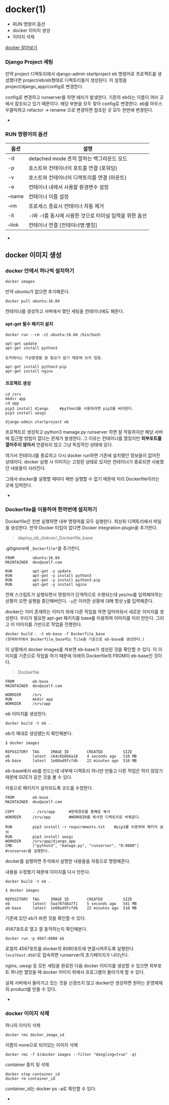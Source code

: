 # docker(1)

- RUN 명령어 옵션
- docker 이미지 생성
- 이미지 삭제

[docker 알아보기](https://subicura.com/2017/01/19/docker-guide-for-beginners-2.html)


### Django Project 세팅

만약 project 디렉토리에서 django-admin startproject eb 명령어로 프로젝트를 생성했다면 project/eb/eb형태로 디렉토리들이 생성된다. 이 설정을 project/django_app/config로 변경한다.

config로 변경하고 runserver를 하면 에러가 발생한다. 기존의 eb라는 이름이 여러 곳에서 참조되고 있기 때문이다. 해당 부분을 모두 찾아 config로 변경한다. eb를 마우스 우클릭하고 refactor -> rename 으로 변경하면 참조된 곳 모두 한번에 변경된다.

-

### RUN 명령어의 옵션

옵션|설명
---|---
-d|detached mode 흔히 말하는 백그라운드 모드
-p|호스트와 컨테이너의 포트를 연결 (포워딩)
-v|호스트와 컨테이너의 디렉토리를 연결 (마운트)
-e|컨테이너 내에서 사용할 환경변수 설정
–name|컨테이너 이름 설정
–rm|프로세스 종료시 컨테이너 자동 제거
-it|-i와 -t를 동시에 사용한 것으로 터미널 입력을 위한 옵션
–link|컨테이너 연결 [컨테이너명:별칭]

-

## docker 이미지 생성

### docker 안에서 하나씩 설치하기
```
docker images
```
만약 ubuntu가 없으면 추가해준다.
```
docker pull ubuntu:16.04
```
컨테이너를 생성하고 서버에서 했던 세팅을 컨테이너에도 해준다. 


#### apt-get 필수 패키지 설치
```
docker run --rm -it ubuntu:16.04 /bin/bash

apt-get update
apt-get install python3

도커에서는 가상환경을 쓸 필요가 없기 때문에 쓰지 않음.

apt-get install python3-pip
apt-get install nginx
```

#### 프로젝트 생성
```
cd /srv
mkdir app
cd app
pip3 install django		#python3를 사용하려면 pip3를 써야한다.
pip3 install uwsgi

django-admin startproject eb
```
프로젝트르 생성하고 python3 manage.py runserver 하면 잘 작동하지만 해당 서버에 접근할 방법이 없다는 문제가 발생한다. 그 이유는 컨테이너를 열었지만 **외부포트를 열어주지 않아서** 연결되지 않고 그냥 독립적인 상태에 있다.

여기서 컨테이너를 종료하고 다시 docker run하면 기존에 설치했던 정보들이 없어진 상태이다. docker 실행 시 이미지는 고정된 상태로 있지만 컨테이너가 종료되면 사용했던 내용들이 사라진다. 

그래서 docker를 실행할 때마다 매번 실행할 수 없기 때문에 미리 Dockerfile이라는 곳에 입력한다.  

-

### Dockerfile을 이용하여 한꺼번에 설치하기

Dockerfile은 한번 실행하면 내부 명령어를 모두 실행한다. 최상위 디렉토리에서 파일을 생성한다. 만약 Docker 타입이 없다면 Docker integration plugin을 추가한다. 

> deploy_eb_dokcer/_Dockerfile_base

.gitignore에 `_Dockerfile*`을 추가한다. 

```
FROM        ubuntu:16.04
MAINTAINER  dev@azelf.com

RUN         apt-get -y update
RUN         apt-get -y install python3
RUN         apt-get -y install python3-pip
RUN         apt-get -y install nginx
```
전체 스크립트가 실행되면서 명령어가 단계적으로 수행되는데 yes/no를 입력해야하는 상황이 오면 실행을 중단해버린다. `-y`은 이러한 상황에 대해 항상 y를 입력해준다. 

docker는 이미 존재하는 이미지 위에 다른 작업을 하면 덮어씌워서 새로운 이미지를 생성한다. 우리가 필요한 apt-get 패키지를 base를 이용하여 이미지를 미리 만든다. 그리고 이 이미지를 기반으로 작업을 진행한다.
```
docker build . -t eb-base -f Dockerfile_base
(현재위치에서 Dockerfile_base라는 file을 기준으로 eb-base를 생성한다.)
```

이 상황에서 docker images를 쳐보면 eb-base가 생성된 것을 확인할 수 있다. 이 이미지를 기준으로 작업을 하기 때문에 아래의 Dockerfile의 FROM이 eb-base인 것이다.

> Dockerfile

```
FROM        eb-base
MAINTAINER  dev@azelf.com

WORKDIR		/srv
RUN			mkdir app
WORKDIR		/srv/app
```

eb 이미지를 생성한다.
```
docker build -t eb .
```

eb가 제대로 생성됐는지 확인해본다.
```
$ docker images

REPOSITORY	TAG		IMAGE ID		CREATED			SIZE
eb          latest  c64c6b8b6a18    4 seconds ago   510 MB
eb-base     latest  1e08ad9fcfdb    22 minutes ago  510 MB
```
eb-base에서 eb를 만드는데 내부에 디렉토리 하나만 만들고 다른 작업은 하지 않았기 때문에 SIZE가 같은 것을 볼 수 있다.

자동으로 패키지가 설치되도록 코드를 수정한다.
```
FROM        eb-base
MAINTAINER  dev@azelf.com

COPY		. /srv/app		#현재경로를 통째로 복사
WOKRDIR		/srv/app		#WORKDIR를 복사한 디렉토리로 바꿔준다.

RUN			pip3 install -r requirements.txt	#pip3를 이용하여 패키지 설치
RUN			pip3 install uwsgi
WORKDIR		/srv/app/django_app					
CMD         ["python3", "manage.py", "runserver", "0:8080"] 	#runserver를 실행한다.
```
docker를 실행하면 주석에서 설명한 내용들을 자동으로 명령해준다. 

내용을 수정했기 때문에 이미지를 다시 만든다.
```
docker build -t eb .
``` 

```
$ docker images

REPOSITORY	TAG		IMAGE ID		CREATED			SIZE
eb          latest  5aa787d8a7f1    5 seconds ago   541 MB
eb-base     latest  1e08ad9fcfdb    22 minutes ago  510 MB
```
기존에 있던 eb가 바뀐 것을 확인할 수 있다.

4567포트로 열고 잘 동작하는지 확인해본다. 
```
docker run -p 4567:8080 eb
```
로컬의 4567포트를 docker의 8080포트에 연결시켜주도록 실행한다.
`localhost:4567`로 접속하면 runserver의 초기페이지가 나타난다.

nginx, uwsgi 등 모든 세팅을 완료한 다음 docker 이미지를 생성할 수 있으면 외부포트 하나만 열었을 때 docker 이미지 위에서 프로그램이 돌아가게 할 수 있다.  

실제 서버에서 돌아가고 있는 것을 신경쓰지 않고 docker만 생성하면 원하는 운영체제의 product를 만들 수 있다.

-

### docker 이미지 삭제

하나의 이미지 삭제
```
docker rmi docker_image_id
```

이름이 none으로 되어있는 이미지 삭제
```
docker rmi -f $(docker images --filter "dangling=true" -q)
```

container 중지 및 삭제
```
docker stop container_id
docker rm container_id
```
container_id는 docker ps -a로 확인할 수 있다.

-

